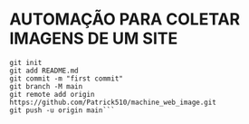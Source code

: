 # AUTOMAÇÃO PARA COLETAR IMAGENS DE UM SITE

```echo "# machine_web_image" >> README.md
git init
git add README.md
git commit -m "first commit"
git branch -M main
git remote add origin https://github.com/Patrick510/machine_web_image.git
git push -u origin main```